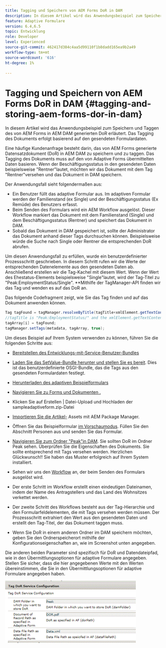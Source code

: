```yaml
---
title: Tagging und Speichern von AEM Forms DoR in DAM
description: In diesem Artikel wird das Anwendungsbeispiel zum Speichern und Taggen des von AEM Forms in AEM DAM generierten DoR erläutert. Das Tagging des Dokuments erfolgt basierend auf den gesendeten Formulardaten.
feature: Adaptive Formulare
version: 6.4,6.5
topic: Entwicklung
role: Developer
level: Experienced
source-git-commit: 462417d384c4aa5d99110f1b8dadd165ea9b2a49
workflow-type: tm+mt
source-wordcount: '616'
ht-degree: 1%

---
```



# Tagging und Speichern von AEM Forms DoR in DAM {#tagging-and-storing-aem-forms-dor-in-dam}

In diesem Artikel wird das Anwendungsbeispiel zum Speichern und Taggen des von AEM Forms in AEM DAM generierten DoR erläutert. Das Tagging des Dokuments erfolgt basierend auf den gesendeten Formulardaten.

Eine häufige Kundenanfrage besteht darin, das von AEM Forms generierte Datensatzdokument (DoR) in AEM DAM zu speichern und zu taggen. Das Tagging des Dokuments muss auf den von Adaptive Forms übermittelten Daten basieren. Wenn der Beschäftigungsstatus in den gesendeten Daten beispielsweise &quot;Rentner&quot;lautet, möchten wir das Dokument mit dem Tag &quot;Rentner&quot;versehen und das Dokument in DAM speichern.

Der Anwendungsfall sieht folgendermaßen aus:

* Ein Benutzer füllt das adaptive Formular aus. Im adaptiven Formular werden der Familienstand (ex Single) und der Beschäftigungsstatus (Ex Remüde) des Benutzers erfasst.
* Beim Senden des Formulars wird ein AEM Workflow ausgelöst. Dieser Workflow markiert das Dokument mit dem Familienstand (Single) und dem Beschäftigungsstatus (Rentner) und speichert das Dokument in DAM.
* Sobald das Dokument in DAM gespeichert ist, sollte der Administrator das Dokument anhand dieser Tags durchsuchen können. Beispielsweise würde die Suche nach Single oder Rentner die entsprechenden DoR abrufen.

Um diesen Anwendungsfall zu erfüllen, wurde ein benutzerdefinierter Prozessschritt geschrieben. In diesem Schritt rufen wir die Werte der entsprechenden Datenelemente aus den gesendeten Daten ab. Anschließend erstellen wir die Tag-Kachel mit diesem Wert. Wenn der Wert des Ehestatus-Elements beispielsweise &quot;Single&quot;lautet, wird der Tag-Titel zu &quot;Peak:EmploymentStatus/Single&quot;. **Mithilfe der TagManager-API finden wir das Tag und wenden es auf das DoR an.

Das folgende Codefragment zeigt, wie Sie das Tag finden und auf das Dokument anwenden können.

```java
Tag tagFound = tagManager.resolveByTitle(tagTitle+xmlElement.getTextContent());
//tagTitle is "Peak:EmploymentStatus/" and the xmlElement.getTextContent() will return the value Single. So the tag title becomes Peak:EmploymentStatus/Single. Once the tag is found we put the tag in array and apply the tags to the resource as shown below
tagArray[i] = tagFound;
tagManager.setTags(metadata, tagArray, true);
```

Um dieses Beispiel auf Ihrem System verwenden zu können, führen Sie die folgenden Schritte aus:
* [Bereitstellen des Entwicklungs-mit-Service-Benutzer-Bundles](/help/forms/assets/common-osgi-bundles/DevelopingWithServiceUser.jar)

* [Laden Sie das SetValue-Bundle herunter und stellen Sie es bereit](/help/forms/assets/common-osgi-bundles/SetValueApp.core-1.0-SNAPSHOT.jar). Dies ist das benutzerdefinierte OSGI-Bundle, das die Tags aus den gesendeten Formulardaten festlegt.

* [Herunterladen des adaptiven Beispielformulars](assets/tag-and-store-in-dam-assets.zip)

* [Navigieren Sie zu Forms und Dokumenten .](http://localhost:4502/aem/forms.html/content/dam/formsanddocuments)

* Klicken Sie auf Erstellen | Datei-Upload und Hochladen der sampleadaptiveform.zip-Datei

* [Importieren Sie die Artikel-](assets/tag-and-store-in-dam-assets.zip) Assets mit AEM Package Manager.
* Öffnen Sie das Beispielformular [im Vorschaumodus](http://localhost:4502/content/dam/formsanddocuments/summit/peakform/jcr:content?wcmmode=disabled). Füllen Sie den Abschnitt Personen aus und senden Sie das Formular.
* [Navigieren Sie zum Ordner &quot;Peak&quot;in DAM](http://localhost:4502/assets.html/content/dam/Peak). Sie sollten DoR im Ordner Peak sehen. Überprüfen Sie die Eigenschaften des Dokuments. Sie sollte entsprechend mit Tags versehen werden.
Herzlichen Glückwunsch!! Sie haben das Muster erfolgreich auf Ihrem System installiert.

* Sehen wir uns den [Workflow](http://localhost:4502/editor.html/conf/global/settings/workflow/models/TagAndStoreDoRinDAM.html) an, der beim Senden des Formulars ausgelöst wird.
* Der erste Schritt im Workflow erstellt einen eindeutigen Dateinamen, indem der Name des Antragstellers und das Land des Wohnsitzes verkettet werden.
* Der zweite Schritt des Workflows besteht aus der Tag-Hierarchie und den Formularfeldelementen, die mit Tags versehen werden müssen. Der Prozessschritt extrahiert den Wert aus den gesendeten Daten und erstellt den Tag-Titel, der das Dokument taggen muss.
* Wenn Sie DoR in einem anderen Ordner im DAM speichern möchten, geben Sie den Ordnerspeicherort mithilfe der Konfigurationseigenschaften an, wie im Screenshot unten angegeben.

Die anderen beiden Parameter sind spezifisch für DoR und Datendateipfad, wie in den Übermittlungsoptionen für adaptive Formulare angegeben. Stellen Sie sicher, dass die hier angegebenen Werte mit den Werten übereinstimmen, die Sie in den Übermittlungsoptionen für adaptive Formulare angegeben haben.

![Tag Dor](assets/tag_dor_service_configuration.gif)

